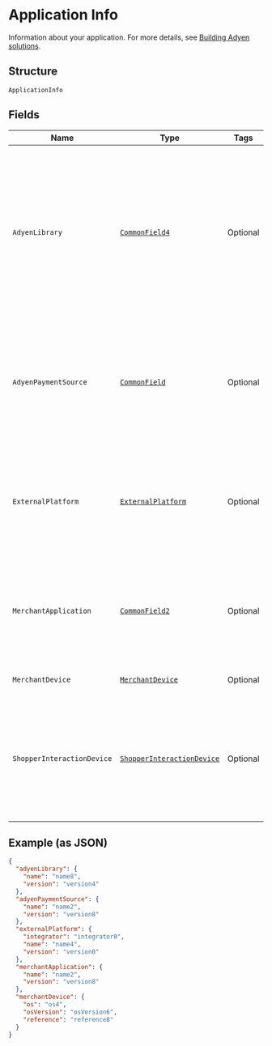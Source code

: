 
# Application Info

Information about your application. For more details, see [Building Adyen solutions](https://docs.adyen.com/development-resources/building-adyen-solutions).

## Structure

`ApplicationInfo`

## Fields

| Name | Type | Tags | Description |
|  --- | --- | --- | --- |
| `AdyenLibrary` | [`CommonField4`](../../doc/models/common-field-4.md) | Optional | Adyen-developed software, such as libraries and plugins, used to interact with the Adyen API. For example, Magento plugin, Java API library, etc. |
| `AdyenPaymentSource` | [`CommonField`](../../doc/models/common-field.md) | Optional | Adyen-developed software to get payment details. For example, Checkout SDK, Secured Fields SDK, etc. |
| `ExternalPlatform` | [`ExternalPlatform`](../../doc/models/external-platform.md) | Optional | Third-party developed platform used to initiate payment requests. For example, Magento, Zuora, etc. |
| `MerchantApplication` | [`CommonField2`](../../doc/models/common-field-2.md) | Optional | Merchant developed software, such as cashier application, used to interact with the Adyen API. |
| `MerchantDevice` | [`MerchantDevice`](../../doc/models/merchant-device.md) | Optional | Merchant device information. |
| `ShopperInteractionDevice` | [`ShopperInteractionDevice`](../../doc/models/shopper-interaction-device.md) | Optional | Shopper interaction device, such as terminal, mobile device or web browser, to initiate payment requests. |

## Example (as JSON)

```json
{
  "adyenLibrary": {
    "name": "name8",
    "version": "version4"
  },
  "adyenPaymentSource": {
    "name": "name2",
    "version": "version8"
  },
  "externalPlatform": {
    "integrator": "integrator0",
    "name": "name4",
    "version": "version0"
  },
  "merchantApplication": {
    "name": "name2",
    "version": "version8"
  },
  "merchantDevice": {
    "os": "os4",
    "osVersion": "osVersion6",
    "reference": "reference8"
  }
}
```

